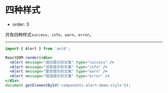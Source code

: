 # 四种样式

- order: 3

共有四种样式`success`、`info`、`warn`、`error`。

---

````jsx
import { Alert } from 'antd';

ReactDOM.render(<div>
  <Alert message="成功提示的文案" type="success" />
  <Alert message="消息提示的文案" type="info" />
  <Alert message="警告提示的文案" type="warn" />
  <Alert message="错误提示的文案" type="error" />
</div>,
document.getElementById('components-alert-demo-style'));
````
